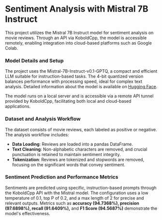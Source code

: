 # Sentiment Analysis with Mistral 7B Instruct

This project utilizes the Mistral 7B Instruct model for sentiment analysis on movie reviews. Through an API via KoboldCpp, the model is accessible remotely, enabling integration into cloud-based platforms such as Google Colab.

### Model Details and Setup
The project uses the Mistral-7B-Instruct-v0.1-GPTQ, a compact and efficient LLM suitable for instruction-based tasks. The 4-bit quantized version balances performance with processing speed, ideal for complex text analysis. Detailed information about the model is available on [Hugging Face](https://huggingface.co/TheBloke/Mistral-7B-v0.1-GPTQ).

The model runs on a local server and is accessible via a remote API tunnel provided by KoboldCpp, facilitating both local and cloud-based applications.

### Dataset and Analysis Workflow
The dataset consists of movie reviews, each labeled as positive or negative. The analysis workflow includes:
- **Data Loading**: Reviews are loaded into a pandas DataFrame.
- **Text Cleaning**: Non-alphabetic characters are removed, and crucial punctuation is retained to maintain sentiment integrity.
- **Tokenization**: Reviews are tokenized and stopwords are removed, focusing on the significant words that convey sentiment.

### Sentiment Prediction and Performance Metrics
Sentiments are predicted using specific, instruction-based prompts through the KoboldCpp API with the Mistral model. The configuration uses a low temperature of 0.1, top P of 0.2, and a max length of 2 for precise and relevant outputs. Metrics such as **accuracy (94.7368%), precision (97.6898%), recall (91.6409%),** and **F1 Score (94.5687%)** demonstrate the model's effectiveness.

